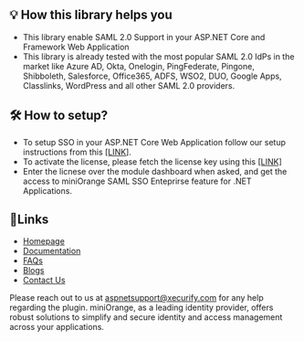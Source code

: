 ## 💡 How this library helps you
- This library enable SAML 2.0 Support in your ASP.NET Core  and Framework Web Application
- This library is already tested with the most popular SAML 2.0 IdPs in the market like Azure AD, Okta, Onelogin, PingFederate, Pingone, Shibboleth, Salesforce, Office365, ADFS, WSO2, DUO, Google Apps, Classlinks, WordPress and all other SAML 2.0 providers.

## 🛠️ How to setup?
- To setup SSO in your ASP.NET Core Web Application follow our setup instructions from this [[LINK]](https://plugins.miniorange.com/asp-net-saml-sso-setup-guides). 
- To activate the license, please fetch the license key using this [[LINK]](https://portal.miniorange.com/login)
- Enter the licnese over the module dashboard when asked, and get the access to miniOrange SAML SSO Enteprirse feature for .NET Applications.

## 🔗Links
- [Homepage](https://plugins.miniorange.com/asp-net-saml-single-sign-on-sso)
- [Documentation](https://plugins.miniorange.com/asp-net-saml-sso-setup-guides)
- [FAQs](https://faq.miniorange.com/kb/asp-net/)
- [Blogs](https://blog.miniorange.com/tag/asp-net/)
- [Contact Us](https://www.miniorange.com/contact)

Please reach out to us at [aspnetsupport@xecurify.com](mailto:aspnetsupport@xecurify.com) for any help regarding the plugin. miniOrange, as a leading identity provider, offers robust solutions to simplify and secure identity and access management across your applications.